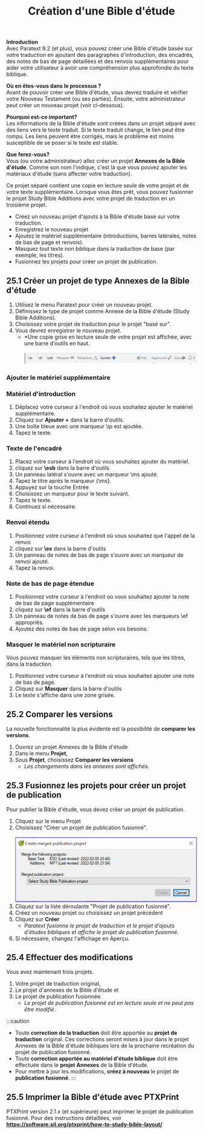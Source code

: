 ﻿---
title:  25. Création d'une Bible d'étude 
---
**Introduction**  
Avec Paratext 9.2 (et plus), vous pouvez créer une Bible d'étude basée sur votre traduction en ajoutant des paragraphes d'introduction, des encadrés, des notes de bas de page détaillées et des renvois supplémentaires pour aider votre utilisateur à avoir une compréhension plus approfondie du texte biblique. 

**Où en êtes-vous dans le processus ?**  
Avant de pouvoir créer une Bible d'étude, vous devrez traduire et vérifier votre Nouveau Testament (ou ses parties). Ensuite, votre administrateur peut créer un nouveau projet (voir ci-dessous).

**Pourquoi est-ce important?**  
Les informations de la Bible d'étude sont créées dans un projet séparé avec des liens vers le texte traduit. Si le texte traduit change, le lien peut être rompu. Les liens peuvent être corrigés, mais le problème est moins susceptible de se poser si le texte est stable.

**Que ferez-vous?**  
Vous (ou votre administrateur) allez créer un projet **Annexes de la Bible d'étude**. Comme son nom l'indique, c'est là que vous pouvez ajouter les matériaux d'étude (sans affecter votre traduction).

Ce projet séparé contient une copie en lecture seule de votre projet et de votre texte supplémentaire. Lorsque vous êtes prêt, vous pouvez fusionner le projet Study Bible Additions avec votre projet de traduction en un troisième projet.

- Créez un nouveau projet d'ajouts à la Bible d'étude basé sur votre traduction.
- Enregistrez le nouveau projet
- Ajoutez le matériel supplémentaire (introductions, barres latérales, notes de bas de page et renvois).
- Masquez tout texte non biblique dans la traduction de base (par exemple, les titres).
- Fusionnez les projets pour créer un projet de publication.

## 25.1 Créer un projet de type Annexes de la Bible d'étude

1. Utilisez le menu Paratext pour créer un nouveau projet.
1. Définissez le type de projet comme Annexe de la Bible d'étude (Study Bible Additions).
1. Choisissez votre projet de traduction pour le projet "basé sur".
1. Vous devrez enregistrer le nouveau projet.  
   -  *Une copie grise en lecture seule de votre projet est affichée, avec une barre d'outils en haut.  
    ![](../media/8671bb469453dc88a90bc9ea7889d114.png)

### Ajouter le matériel supplémentaire

### Matériel d'introduction

1. Déplacez votre curseur à l'endroit où vous souhaitez ajouter le matériel supplémentaire.
1. Cliquez sur **Ajouter +** dans la barre d'outils.
1. Une boîte bleue avec une marqueur \\ip est ajoutée.
1. Tapez le texte.

### Texte de l'encadré

1. Placez votre curseur à l'endroit où vous souhaitez ajouter du matériel.
1. cliquez sur **\esb** dans la barre d'outils
1. Un panneau latéral s'ouvre avec un marqueur \\ms ajouté.
1. Tapez le titre après le marqueur \{\ms}.
1. Appuyez sur la touche Entrée
1. Choisissez un marqueur pour le texte suivant.
1. Tapez le texte.
1. Continuez si nécessaire.



### Renvoi étendu

1. Positionnez votre curseur à l'endroit où vous souhaitez que l'appel de la renvoi
1. cliquez sur **\\ex** dans la barre d'outils
1. Un panneau de notes de bas de page s'ouvre avec un marqueur de renvoi ajouté.
1. Tapez la renvoi.

### Note de bas de page étendue

1. Positionnez votre curseur à l'endroit où vous souhaitez ajouter la note de bas de page supplémentaire
1. cliquez sur **\ef** dans la barre d'outils
1. Un panneau de notes de bas de page s'ouvre avec les marqueurs \\ef appropriés.
1. Ajoutez des notes de bas de page selon vos besoins.

### Masquer le matériel non scripturaire

Vous pouvez masquer les éléments non scripturaires, tels que les titres, dans la traduction.

1. Positionnez votre curseur à l'endroit où vous souhaitez ajouter une note de bas de page.
1. Cliquez sur **Masquer** dans la barre d'outils
1. Le texte s'affiche dans une zone grisée.




## 25.2 Comparer les versions
La nouvelle fonctionnalité la plus évidente est la possibilité de **comparer les versions**.

1. Ouvrez un projet Annexes de la Bible d'étude
1. Dans le menu **Projet**, 
1. Sous **Projet**, choisissez **Comparer les versions**  
    -  *Les changements dans les annexes sont affichés*.

## 25.3 Fusionnez les projets pour créer un projet de publication

Pour publier la Bible d'étude, vous devez créer un projet de publication.

1. Cliquez sur le menu Projet
1. Choisissez "Créer un projet de publication fusionné".  
    ![](../media/c2532d37aae74e992a95d26c8725c242.png)
1. Cliquez sur la liste déroulante "Projet de publication fusionné".
1. Créez un nouveau projet ou choisissez un projet précédent
1. Cliquez sur **Créer**  
     -  *Paratext fusionne le projet de traduction et le projet d'ajouts d'études bibliques et affiche le projet de publication fusionné.*
1. Si nécessaire, changez l'affichage en Aperçu.

## 25.4 Effectuer des modifications

Vous avez maintenant trois projets.

1. Votre projet de traduction original,
1. Le projet d'annexes de la Bible d'étude et
1. Le projet de publication fusionnée.
     -  *Le projet de publication fusionné est en lecture seule et ne peut pas être modifié*.

:::caution
- Toute **correction de la traduction** doit être apportée au **projet de traduction** original. Ces corrections seront mises à jour dans le projet Annexes de la Bible d'étude bibliques lors de la prochaine recréation du projet de publication fusionné.
- Toute **correction apportée au matériel d'étude biblique** doit être effectuée dans le **projet Annexes** de la Bible d'étude.
- Pour mettre à jour les modifications, **créez à nouveau** le projet de **publication fusionné**.
:::

## 25.5 Imprimer la Bible d'étude avec PTXPrint

PTXPrint version 2.1.x (et supérieure) peut imprimer le projet de publication fusionné. 
Pour des instructions détaillées, voir **<https://software.sil.org/ptxprint/how-to-study-bible-layout/>**
